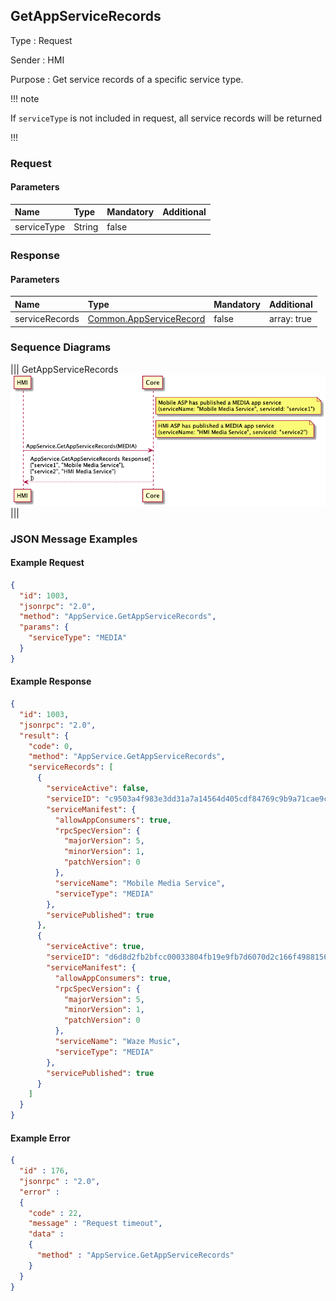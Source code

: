 ## GetAppServiceRecords

Type
: Request

Sender
: HMI

Purpose
: Get service records of a specific service type.

!!! note

If `serviceType` is not included in request, all service records will be returned

!!!

### Request

#### Parameters

|Name|Type|Mandatory|Additional|
|:---|:---|:--------|:---------|
|serviceType|String|false||

### Response

#### Parameters

|Name|Type|Mandatory|Additional|
|:---|:---|:--------|:---------|
|serviceRecords|[Common.AppServiceRecord](../../common/structs/#appservicerecord)|false|array: true|

### Sequence Diagrams

|||
GetAppServiceRecords
![GetAppServiceRecords](./assets/GetAppServiceRecords.png)
|||

### JSON Message Examples

#### Example Request

```json
{
  "id": 1003,
  "jsonrpc": "2.0",
  "method": "AppService.GetAppServiceRecords",
  "params": {
    "serviceType": "MEDIA"
  }
}
```

#### Example Response

```json
{
  "id": 1003,
  "jsonrpc": "2.0",
  "result": {
    "code": 0,
    "method": "AppService.GetAppServiceRecords",
    "serviceRecords": [
      {
        "serviceActive": false,
        "serviceID": "c9503a4f983e3dd31a7a14564d405cdf84769c9b9a71cae9cc211a0b74e93629",
        "serviceManifest": {
          "allowAppConsumers": true,
          "rpcSpecVersion": {
            "majorVersion": 5,
            "minorVersion": 1,
            "patchVersion": 0
          },
          "serviceName": "Mobile Media Service",
          "serviceType": "MEDIA"
        },
        "servicePublished": true
      },
      {
        "serviceActive": true,
        "serviceID": "d6d8d2fb2bfcc00033804fb19e9fb7d6070d2c166f49881563276f17478c39f8",
        "serviceManifest": {
          "allowAppConsumers": true,
          "rpcSpecVersion": {
            "majorVersion": 5,
            "minorVersion": 1,
            "patchVersion": 0
          },
          "serviceName": "Waze Music",
          "serviceType": "MEDIA"
        },
        "servicePublished": true
      }
    ]
  }
}
```

#### Example Error

```json
{
  "id" : 176,
  "jsonrpc" : "2.0",
  "error" :
  {
    "code" : 22,
    "message" : "Request timeout",
    "data" :
    {
      "method" : "AppService.GetAppServiceRecords"
    }
  }
}
```
